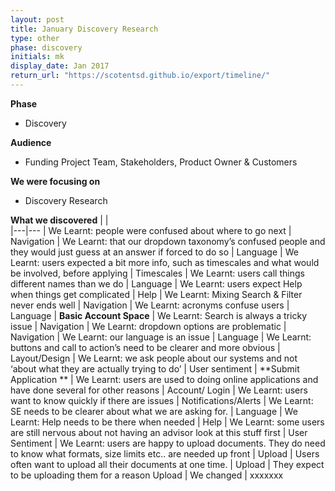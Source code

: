 ```yaml
---
layout: post
title: January Discovery Research
type: other
phase: discovery
initials: mk
display_date: Jan 2017
return_url: "https://scotentsd.github.io/export/timeline/"
---
```


**Phase**
- Discovery

**Audience**
- Funding Project Team, Stakeholders, Product Owner & Customers

**We were focusing on**
- Discovery Research

**What we discovered**
|   |   
|---|---
| We Learnt: people were confused about where to go next |	Navigation
| We Learnt: that our dropdown taxonomy’s confused people and they would just guess at an answer if forced to do so	   | Language
| We Learnt: users expected a bit more info, such as timescales and what would be involved, before applying	  | Timescales
| We Learnt: users call things different names than we do	| Language
| We Learnt: users expect Help when things get complicated |	Help
| We Learnt: Mixing Search & Filter never ends well	| Navigation
| We Learnt: acronyms confuse users	| Language
| **Basic Account Space**
| We Learnt: Search is always a tricky issue	| Navigation
| We Learnt: dropdown options are problematic	| Navigation
| We Learnt: our language is an issue	| Language
| We Learnt: buttons and call to action’s need to be clearer and more obvious	| Layout/Design
| We Learnt: we ask people about our systems and not ‘about what they are actually trying to do’	| User sentiment
| **Submit Application **
| We Learnt: users are used to doing online applications and have done several for other reasons	| Account/ Login
| We Learnt: users want to know quickly if there are issues	| Notifications/Alerts
| We Learnt: SE needs to be clearer about what we are asking for.	| Language
| We Learnt: Help needs to be there when needed	| Help
| We Learnt: some users are still nervous about not having an advisor look at this stuff first	| User Sentiment
| We Learnt: users are happy to upload documents. They do need to know what formats, size limits etc.. are needed up front	| Upload
| Users often want to upload all their documents at one time.	| Upload
| They expect to be uploading them for a reason	Upload
| We changed | xxxxxxx


<!--more-->
